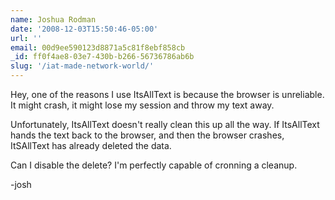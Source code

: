 ```yaml
---
name: Joshua Rodman
date: '2008-12-03T15:50:46-05:00'
url: ''
email: 00d9ee590123d8871a5c81f8ebf858cb
_id: ff0f4ae8-03e7-430b-b266-56736786ab6b
slug: '/iat-made-network-world/'
---
```


Hey, one of the reasons I use ItsAllText is because the browser is unreliable.
It might crash, it might lose my session and throw my text away.

Unfortunately, ItsAllText doesn't really clean this up all the way. If
ItsAllText hands the text back to the browser, and then the browser crashes,
ItSAllText has already deleted the data.

Can I disable the delete? I'm perfectly capable of cronning a cleanup.

-josh
